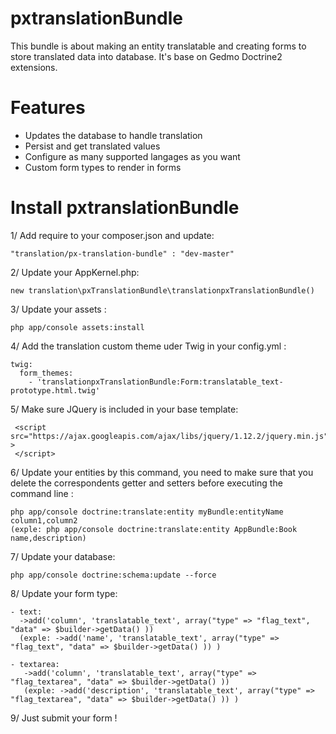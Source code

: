 # pxtranslationBundle
 This bundle is about making an entity translatable and creating forms to store translated data into database.
 It's base on Gedmo Doctrine2 extensions.
 
# Features
  - Updates the database to handle translation
  - Persist and get translated values
  - Configure as many supported langages as you want 
  - Custom form types to render in forms

# Install pxtranslationBundle

1/ Add require to your composer.json and update:

    "translation/px-translation-bundle" : "dev-master"
   
2/ Update your AppKernel.php:

    new translation\pxTranslationBundle\translationpxTranslationBundle()

3/ Update your assets :

    php app/console assets:install

4/ Add the translation custom theme uder Twig in your config.yml :

    twig:
      form_themes:
        - 'translationpxTranslationBundle:Form:translatable_text-prototype.html.twig'
        
5/ Make sure JQuery is included in your base template:

     <script src="https://ajax.googleapis.com/ajax/libs/jquery/1.12.2/jquery.min.js" >
     </script>
    
6/ Update your entities by this command, you need to make sure that you delete the correspondents getter and setters before executing the command line : 

    php app/console doctrine:translate:entity myBundle:entityName column1,column2
    (exple: php app/console doctrine:translate:entity AppBundle:Book name,description)
   
7/ Update your database:

    php app/console doctrine:schema:update --force 
   
8/ Update your form type:
    
    - text:
      ->add('column', 'translatable_text', array("type" => "flag_text", "data" => $builder->getData() ))
      (exple: ->add('name', 'translatable_text', array("type" => "flag_text", "data" => $builder->getData() )) )
    
    - textarea:
       ->add('column', 'translatable_text', array("type" => "flag_textarea", "data" => $builder->getData() ))
       (exple: ->add('description', 'translatable_text', array("type" => "flag_textarea", "data" => $builder->getData() )) )

9/ Just submit your form !

 
 

